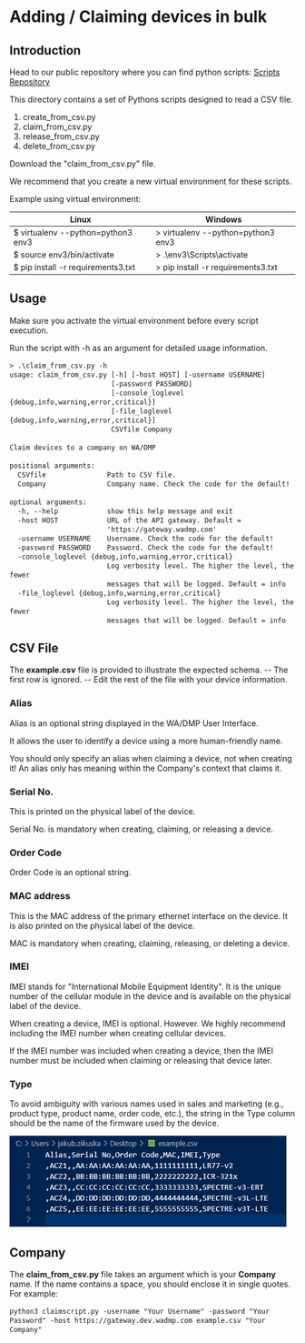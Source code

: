 # Adding / Claiming devices in bulk

## Introduction

Head to our public repository where you can find python scripts: [Scripts Repository](https://bitbucket.org/bbsmartworx/dmp-public/src/master/python_scripts_old/csv_utilities)

This directory contains a set of Pythons scripts designed to read a CSV file.

1. create_from_csv.py
2. claim_from_csv.py
3. release_from_csv.py
4. delete_from_csv.py

Download the "claim_from_csv.py" file.

We recommend that you create a new virtual environment for these scripts.

Example using virtual environment:

| Linux                              | Windows                                 |
| ---------------------------------- | --------------------------------------- |
| $ virtualenv --python=python3 env3 | > virtualenv --python=python3 env3      |
| $ source env3/bin/activate         | > .\env3\Scripts\activate               |
| $ pip install -r requirements3.txt | > pip install -r requirements3.txt      |

## Usage

Make sure you activate the virtual environment before every script execution.

Run the script with -h as an argument for detailed usage information.

```
> .\claim_from_csv.py -h
usage: claim_from_csv.py [-h] [-host HOST] [-username USERNAME]
                         [-password PASSWORD]
                         [-console_loglevel {debug,info,warning,error,critical}]
                         [-file_loglevel {debug,info,warning,error,critical}]
                         CSVfile Company

Claim devices to a company on WA/DMP

positional arguments:
  CSVfile               Path to CSV file.
  Company               Company name. Check the code for the default!

optional arguments:
  -h, --help            show this help message and exit
  -host HOST            URL of the API gateway. Default =
                        'https://gateway.wadmp.com'
  -username USERNAME    Username. Check the code for the default!
  -password PASSWORD    Password. Check the code for the default!
  -console_loglevel {debug,info,warning,error,critical}
                        Log verbosity level. The higher the level, the fewer
                        messages that will be logged. Default = info
  -file_loglevel {debug,info,warning,error,critical}
                        Log verbosity level. The higher the level, the fewer
                        messages that will be logged. Default = info
```

## CSV File

The **example.csv** file is provided to illustrate the expected schema. -- The first row is ignored. -- Edit the rest of the file with your device information.

### **Alias**

Alias is an optional string displayed in the WA/DMP User Interface.

It allows the user to identify a device using a more human-friendly name.

You should only specify an alias when claiming a device, not when creating it! An alias only has meaning within the Company's context that claims it.

### **Serial No.**

This is printed on the physical label of the device.

Serial No. is mandatory when creating, claiming, or releasing a device.

### **Order Code**

Order Code is an optional string.

### **MAC address**
This is the MAC address of the primary ethernet interface on the device. It is also printed on the physical label of the device.

MAC is mandatory when creating, claiming, releasing, or deleting a device.

### **IMEI**

IMEI stands for "International Mobile Equipment Identity". It is the unique number of the cellular module in the device and is available on the physical label of the device.

When creating a device, IMEI is optional. However. We highly recommend including the IMEI number when creating cellular devices.

If the IMEI number was included when creating a device, then the IMEI number must be included when claiming or releasing that device later.

### **Type**
To avoid ambiguity with various names used in sales and marketing (e.g., product type, product name, order code, etc.), the string in the Type column should be the name of the firmware used by the device.

![CSV Example](./csv_file.png "CSV Example")

## Company

The **claim_from_csv.py** file takes an argument which is your **Company** name. If the name contains a space, you should enclose it in single quotes. For example:

```
python3 claimscript.py -username "Your Username" -password "Your Password" -host https://gateway.dev.wadmp.com example.csv "Your Company"
```